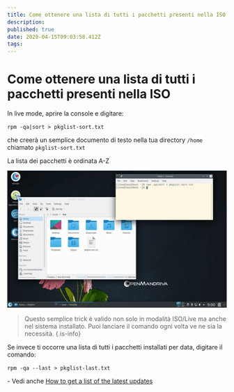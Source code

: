 ```yaml
---
title: Come ottenere una lista di tutti i pacchetti presenti nella ISO
description: 
published: true
date: 2020-04-15T09:03:58.412Z
tags: 
---
```


# Come ottenere una lista di tutti i pacchetti presenti nella ISO


In live mode, aprire la console e digitare:

```
rpm -qa|sort > pkglist-sort.txt
```
che creerà un semplice documento di testo nella tua directory `/home` chiamato `pkglist-sort.txt`

La lista dei pacchetti è ordinata A-Z

![pkglist.jpg](/images/pkglist.jpg)

> Questo semplice trick è valido non solo in modalità ISO/Live ma anche nel sistema installato.
> Puoi lanciare il comando ogni volta ve ne sia la necessità.
{.is-info}


Se invece ti occorre una lista di tutti i pacchetti installati per data, digitare il comando:

```
rpm -qa --last > pkglist-last.txt
```

\-
Vedi anche
[How to get a list of the latest updates](/doc/guides/howto-latest-updates)



